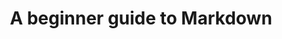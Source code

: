 ---
layout: blog
title: A beginner guide to Markdown
description:
image:
excerpt:
categories: []
tags: []
---